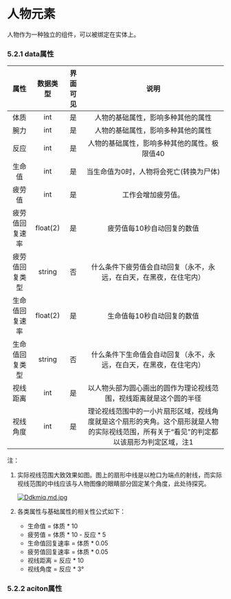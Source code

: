 # 人物元素

人物作为一种独立的组件，可以被绑定在实体上。

### 5.2.1 data属性

|      属性      | 数据类型 | 界面可见 |                             说明                             |
| :------------: | :------: | :------: | :----------------------------------------------------------: |
|      体质      |   int    |    是    |              人物的基础属性，影响多种其他的属性              |
|      腕力      |   int    |    是    |              人物的基础属性，影响多种其他的属性              |
|      反应      |   int    |    是    |         人物的基础属性，影响多种其他的属性。极限值40         |
|     生命值     |   int    |    是    |           当生命值为0时，人物将会死亡(转换为尸体)            |
|     疲劳值     |   int    |    是    |                      工作会增加疲劳值。                      |
| 疲劳值回复速率 | float(2) |    是    |                  疲劳值每10秒自动回复的数值                  |
| 疲劳值回复类型 |  string  |    否    | 什么条件下疲劳值会自动回复（永不，永远，在白天，在黑夜，在住宅内） |
| 生命值回复速率 | float(2) |    是    |                  生命值每10秒自动回复的数值                  |
| 生命值回复类型 |  string  |    否    | 什么条件下生命值会自动回复（永不，永远，在白天，在黑夜，在住宅内） |
|    视线距离    |   int    |    是    | 以人物头部为圆心画出的圆作为理论视线范围，视线距离就是这个圆的半径 |
|    视线角度    |   int    |    是    | 理论视线范围中的一小片扇形区域，视线角度就是这个扇形的夹角。这个扇形就是人物的实际视线范围，所有关于“看见”的判定都以该扇形为判定区域，注1 |

注：

1. 实际视线范围大致效果如图。图上的扇形中线是以枪口为端点的射线，而实际视线范围的中线应该与人物图像的眼睛部分固定某个角度，此处待探究。

   [![Ddkmiq.md.jpg](https://s3.ax1x.com/2020/11/25/Ddkmiq.md.jpg)](https://imgchr.com/i/Ddkmiq)

2. 各类属性与基础属性的相关性公式如下：
   - 生命值 = 体质 * 10
   - 疲劳值 = 体质 * 10 - 反应 * 5
   - 生命值回复速率 = 体质 * 0.05
   - 疲劳值回复速率 = 体质 * 0.05
   - 视线距离 = 反应 * 10
   - 视线角度 = 反应 * 3°

### 5.2.2 aciton属性
